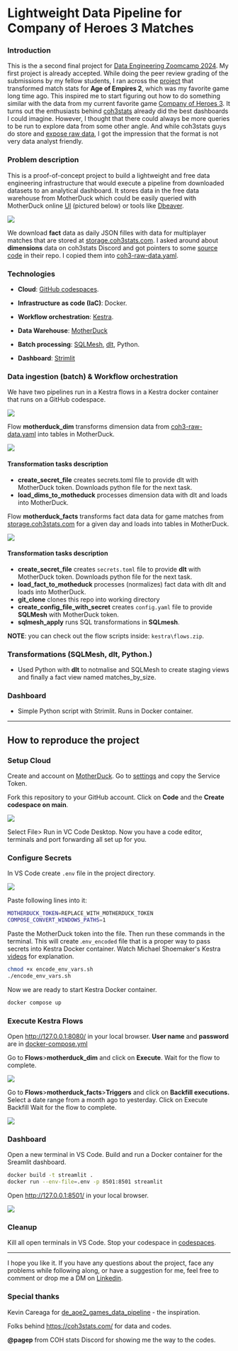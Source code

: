 # Lightweight Data Pipeline for Company of  Heroes 3 Matches

### Introduction

This is the a second final project for [Data Engineering Zoomcamp 2024](https://github.com/DataTalksClub/data-engineering-zoomcamp). My first project is already accepted. While doing the peer review grading of the submissions by my fellow students, I ran across the [project](https://github.com/KevsDe/de_aoe2_games_data_pipeline) that transformed match stats for **Age of Empires 2**, which was my favorite game long time ago. This inspired me to start figuring out how to do something similar with the data from my current favorite game [Company of  Heroes 3](https://community.companyofheroes.com/coh-franchise-home/company-of-heroes-3). It turns out the enthusiasts behind [coh3stats](https://coh3stats.com/stats/games) already did the best dashboards I could imagine. However, I thought that there could always be more queries to be run to explore data from some other angle. And while coh3stats guys do store and [expose raw data](https://coh3stats.com/other/open-data), I got the impression that the format is not very data analyst friendly.

### Problem description

This is a proof-of-concept project to build a lightweight and free data engineering infrastructure that would execute a pipeline from downloaded datasets to an analytical dashboard. It stores data in the free data warehouse from MotherDuck which could be easily queried with MotherDuck online [UI](https://app.motherduck.com/) (pictured below) or tools like [Dbeaver](https://motherduck.com/docs/integrations/dbeaver).

![](pictures/motherduck_ui.png)

We download **fact** data as daily JSON filles with data for multiplayer matches that are stored at [storage.coh3stats.com](https://coh3stats.com/other/open-data). I asked around about **dimensions** data on coh3stats Discord and got pointers to some [source](https://github.com/cohstats/coh3-stats/blob/master/src/coh3/coh3-raw-data.ts) [code](https://github.com/cohstats/coh3-stats/blob/master/src/coh3/coh3-data.ts) in their repo. I copied them into [coh3-raw-data.yaml](dlt/coh3-raw-data.yaml).

### Technologies

- **Cloud**: [GitHub codespaces](https://github.com/codespaces).

- **Infrastructure as code (IaC)**: Docker.

- **Workflow orchestration**: [Kestra](https://kestra.io/).

- **Data Warehouse**: [MotherDuck](https://app.motherduck.com/)

- **Batch processing**: [SQLMesh](https://sqlmesh.com/), [dlt](https://dlthub.com/), Python.

- **Dashboard**: [Strimlit](https://cheat-sheet.streamlit.app/)

### Data ingestion (batch) & Workflow orchestration

We have two pipelines run in a Kestra flows in a Kestra docker container that runs on a GitHub codespace.

![](pictures/flows.png)

Flow **motherduck_dim** transforms dimension data from [coh3-raw-data.yaml](dlt/coh3-raw-data.yaml) into tables in MotherDuck.

![](pictures/topology_dim.png)

#### Transformation  tasks description

- **create_secret_file** creates secrets.toml file to provide dlt with MotherDuck token. Downloads python file for the next task.
- **load_dims_to_motheduck**  processes dimension data with dlt and loads into MotherDuck.

Flow **motherduck_facts** transforms fact data data for game matches from [storage.coh3stats.com](https://coh3stats.com/other/open-data) for a given day and loads into tables in MotherDuck.

![](pictures/topology_fact.png)

#### Transformation  tasks description

- **create_secret_file** creates `secrets.toml` file to provide **dlt** with MotherDuck token. Downloads python file for the next task.
- **load_fact_to_motheduck**  processes (normalizes) fact data with dlt and loads into MotherDuck.
- **git_clone** clones this repo into working directory
- **create_config_file_with_secret**  creates `config.yaml` file to provide **SQLMesh** with MotherDuck token.
- **sqlmesh_apply** runs SQL transformations in **SQLmesh**.

**NOTE**: you can check out the flow scripts inside: `kestra\flows.zip`.

### Transformations (SQLMesh, dlt, Python.)

- Used Python with **dlt** to notmalise and SQLMesh to create staging views and finally a fact view named matches_by_size.

### Dashboard

- Simple Python script with Strimlit. Runs in Docker container.

------



## How to reproduce the project

### Setup Cloud

Create and account on [MotherDuck](https://app.motherduck.com/). Go to [settings](https://app.motherduck.com/settings) and copy the Service Token.

Fork this repository to your GitHub account. Click on **Code** and the **Create codespace on main**.

![](pictures/codespace.png)

Select File> Run in VC Code Desktop. Now you have a code editor, terminals and port forwarding all set up for you.



### Configure Secrets

In VS Code create `.env` file in the project directory.

![](pictures/env_file.png)

Paste following lines into it:

```bash
MOTHERDUCK_TOKEN=REPLACE_WITH_MOTHERDUCK_TOKEN
COMPOSE_CONVERT_WINDOWS_PATHS=1
```

Paste the MotherDuck token into the file. Then run these commands in the terminal. This will create .`env_encoded` file that is a proper way to pass secrets into Kestra Docker container. Watch Michael Shoemaker's Kestra [videos](https://youtu.be/Jfa4jtLOnIs?si=mLKYH7eP6sxC88-1) for explanation.

```bash
chmod +x encode_env_vars.sh
./encode_env_vars.sh
```

Now we are ready to start Kestra Docker container.

```bash
docker compose up
```



### Execute Kestra Flows

Open http://127.0.0.1:8080/ in your local browser. **User name** and **password** are in [docker-compose.yml](docker-compose.yml)

Go to **Flows**>**motherduck_dim** and click on **Execute**. Wait for the flow to complete.

![](pictures/motherduck_dim.png)

Go to **Flows**>**motherduck_facts**>**Triggers** and click on **Backfill executions.** Select a date range from a month ago to yesterday. Click on Execute Backfill  Wait for the flow to complete.

![](pictures/backfill.png)

### Dashboard

Open a new terminal in VS Code. Build and run a Docker container for the Sreamlit dashboard.

```bash
docker build -t streamlit .
docker run --env-file=.env -p 8501:8501 streamlit
```

Open http://127.0.0.1:8501/ in your local browser.

![](pictures/streamlit.png)

### Cleanup

Kill all open terminals in VS Code. Stop your codespace in [codespaces](https://github.com/codespaces).

------

I hope you like it. If you have any questions about the project, face any problems while following along, or have a suggestion for me, feel free to comment or drop me a DM on  [Linkedin](https://www.linkedin.com/in/kurochka/).

### Special thanks 

Kevin Careaga for [de_aoe2_games_data_pipeline](https://github.com/KevsDe/de_aoe2_games_data_pipeline) - the inspiration.

Folks behind https://coh3stats.com/ for data and codes.

**@pagep** from  COH stats Discord for showing me the way to the codes.